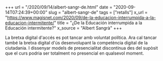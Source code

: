 +++
url = "/2020/09/14/albert-sangr-de.html"
date = "2020-09-14T07:24:39+00:00"
slug = "albert-sangr-de"
tags = ["retalls"]
x_url = "https://www.magisnet.com/2020/09/de-la-educacion-interrumpida-a-la-educacion-intermitente/"
title = "¿De la Educación interrumpida a la Educación intermitente?"
x_source = "Albert Sangrà"
+++

La bretxa digital d'accés es pot tancar amb voluntat política. Ara cal tancar també la bretxa digital d'ús desenvolupant la competència digital de la ciutadania. I dissenyar models de presencialitat discontínua des del supòsit que el curs podria ser totalment no presencial en qualsevol moment.
